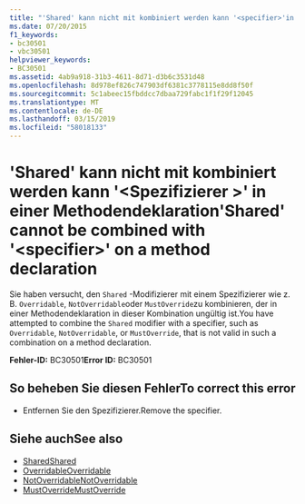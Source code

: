 ```yaml
---
title: "'Shared' kann nicht mit kombiniert werden kann '<specifier>'in einer Methodendeklaration"
ms.date: 07/20/2015
f1_keywords:
- bc30501
- vbc30501
helpviewer_keywords:
- BC30501
ms.assetid: 4ab9a918-31b3-4611-8d71-d3b6c3531d48
ms.openlocfilehash: 8d978ef826c747903df6381c3778115e8dd8f50f
ms.sourcegitcommit: 5c1abeec15fbddcc7dbaa729fabc1f1f29f12045
ms.translationtype: MT
ms.contentlocale: de-DE
ms.lasthandoff: 03/15/2019
ms.locfileid: "58018133"
---
```

# <a name="shared-cannot-be-combined-with-specifier-on-a-method-declaration"></a><span data-ttu-id="13720-102">'Shared' kann nicht mit kombiniert werden kann '\<Spezifizierer >' in einer Methodendeklaration</span><span class="sxs-lookup"><span data-stu-id="13720-102">'Shared' cannot be combined with '\<specifier>' on a method declaration</span></span>
<span data-ttu-id="13720-103">Sie haben versucht, den `Shared` -Modifizierer mit einem Spezifizierer wie z. B. `Overridable`, `NotOverridable`oder `MustOverride`zu kombinieren, der in einer Methodendeklaration in dieser Kombination ungültig ist.</span><span class="sxs-lookup"><span data-stu-id="13720-103">You have attempted to combine the `Shared` modifier with a specifier, such as `Overridable`, `NotOverridable`, or `MustOverride`, that is not valid in such a combination on a method declaration.</span></span>  
  
 <span data-ttu-id="13720-104">**Fehler-ID:** BC30501</span><span class="sxs-lookup"><span data-stu-id="13720-104">**Error ID:** BC30501</span></span>  
  
## <a name="to-correct-this-error"></a><span data-ttu-id="13720-105">So beheben Sie diesen Fehler</span><span class="sxs-lookup"><span data-stu-id="13720-105">To correct this error</span></span>  
  
-   <span data-ttu-id="13720-106">Entfernen Sie den Spezifizierer.</span><span class="sxs-lookup"><span data-stu-id="13720-106">Remove the specifier.</span></span>  
  
## <a name="see-also"></a><span data-ttu-id="13720-107">Siehe auch</span><span class="sxs-lookup"><span data-stu-id="13720-107">See also</span></span>

- [<span data-ttu-id="13720-108">Shared</span><span class="sxs-lookup"><span data-stu-id="13720-108">Shared</span></span>](../../visual-basic/language-reference/modifiers/shared.md)
- [<span data-ttu-id="13720-109">Overridable</span><span class="sxs-lookup"><span data-stu-id="13720-109">Overridable</span></span>](../../visual-basic/language-reference/modifiers/overridable.md)
- [<span data-ttu-id="13720-110">NotOverridable</span><span class="sxs-lookup"><span data-stu-id="13720-110">NotOverridable</span></span>](../../visual-basic/language-reference/modifiers/notoverridable.md)
- [<span data-ttu-id="13720-111">MustOverride</span><span class="sxs-lookup"><span data-stu-id="13720-111">MustOverride</span></span>](../../visual-basic/language-reference/modifiers/mustoverride.md)
